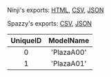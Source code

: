 Ninji's exports: [HTML](https://wuffs.org/acnh/bcsv_140/html/EventPlazaGround.html), [CSV](https://wuffs.org/acnh/bcsv_140/csv/EventPlazaGround.csv), [JSON](https://wuffs.org/acnh/bcsv_140/json/EventPlazaGround.json)

Spazzy's exports: [CSV](https://github.com/McSpazzy/acnh-csv/blob/master/EventPlazaGround.csv), [JSON](https://github.com/McSpazzy/acnh-json/blob/master/EventPlazaGround.json)

| UniqueID | ModelName |
|:--:|:--:|
| 0 | 'PlazaA00' | 
| 1 | 'PlazaA01' | 
